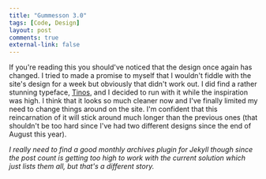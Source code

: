```yaml
---
title: "Gummesson 3.0"
tags: [Code, Design]
layout: post
comments: true
external-link: false
---
```


If you're reading this you should've noticed that the design once again has changed. I tried to made a promise to myself that I wouldn't fiddle with the site's design for a week but obviously that didn't work out. I did find a rather stunning typeface, [Tinos](http://www.google.com/webfonts/specimen/Tinos "Tinos"), and I decided to run with it while the inspiration was high. I think that it looks so much cleaner now and I've finally limited my need to change things around on the site. I'm confident that this reincarnation of it will stick around much longer than the previous ones (that shouldn't be too hard since I've had two different designs since the end of August this year).

*I really need to find a good monthly archives plugin for Jekyll though since the post count is getting too high to work with the current solution which just lists them all, but that's a different story.*